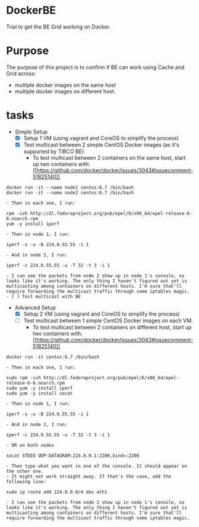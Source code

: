 # DockerBE
Trial to get the BE Grid working on Docker.

# Purpose
The purpose of this project is to confirm if BE can work using Cache and Grid across:
* multiple docker images on the same host
* multiple docker images on different host.

# tasks
- Simple Setup
  - [X] Setup 1 VM (using vagrant and CoreOS to simplify the process)
  - [X] Test multicast between 2 simple CentOS Docker images (as it's supported by TIBCO BE)
    - To test multicast between 2 containers on the same host, start up two containers with: [[https://github.com/docker/docker/issues/3043#issuecomment-51825140]]
```console
docker run -it --name node1 centos:6.7 /bin/bash
docker run -it --name node2 centos:6.7 /bin/bash
```

    - Then in each one, I run:
```console
rpm -ivh http://dl.fedoraproject.org/pub/epel/6/x86_64/epel-release-6-8.noarch.rpm
yum -y install iperf
````

    - Then in node 1, I run:
```console
iperf -s -u -B 224.0.55.55 -i 1
```

    - And in node 2, I run:
```console
iperf -c 224.0.55.55 -u -T 32 -t 3 -i 1
```

    - I can see the packets from node 2 show up in node 1's console, so looks like it's working. The only thing I haven't figured out yet is multicasting among containers on different hosts. I'm sure that'll require forwarding the multicast traffic through some iptables magic.
    - [ ] Test multicast with BE
	
- Advanced Setup
  - [X] Setup 2 VM (using vagrant and CoreOS to simplify the process)
  - [ ] Test multicast between 1 simple CentOS Docker images on each VM.
    - To test multicast between 2 containers on different host, start up two containers with: [[https://github.com/docker/docker/issues/3043#issuecomment-51825140]]
```console
docker run -it centos:6.7 /bin/bash
```

    - Then in each one, I run:
```console
sudo rpm -ivh http://dl.fedoraproject.org/pub/epel/6/x86_64/epel-release-6-8.noarch.rpm
sudo yum -y install iperf
sudo yum -y install socat
````

    - Then in node 1, I run:
```console
iperf -s -u -B 224.0.55.55 -i 1
```

    - And in node 2, I run:
```console
iperf -c 224.0.55.55 -u -T 32 -t 3 -i 1
```

    - OR on both nodes
```console
socat STDIO UDP-DATAGRAM:224.0.0.1:2200,bind=:2200
```

    - Then type what you want in one of the console. It should appear on the other one.
    - It might not work straight away. If that's the case, add the following line:
```console
sudo ip route add 224.0.0.0/4 dev eth1
````
    - I can see the packets from node 2 show up in node 1's console, so looks like it's working. The only thing I haven't figured out yet is multicasting among containers on different hosts. I'm sure that'll require forwarding the multicast traffic through some iptables magic.
